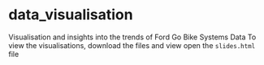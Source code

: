 # data_visualisation
Visualisation and insights into the trends of Ford Go Bike Systems Data
To view the visualisations, download the files and view open the `slides.html` file
